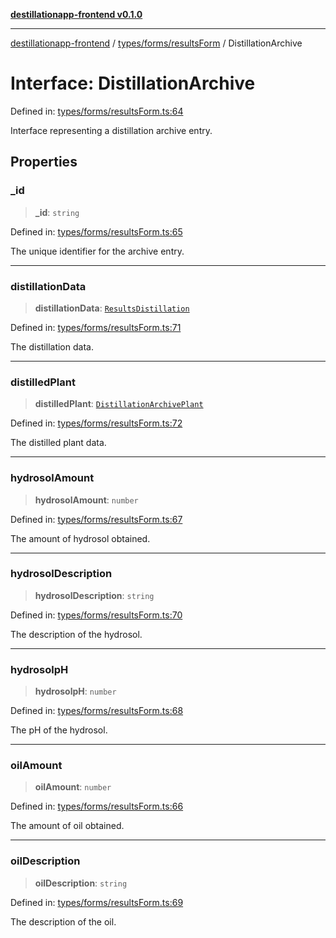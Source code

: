 [**destillationapp-frontend v0.1.0**](../../../../README.md)

***

[destillationapp-frontend](../../../../modules.md) / [types/forms/resultsForm](../README.md) / DistillationArchive

# Interface: DistillationArchive

Defined in: [types/forms/resultsForm.ts:64](https://github.com/DestillApp/main/blob/ec2df52a50a22efb35f12a0243274f6d03fbca52/frontend/src/types/forms/resultsForm.ts#L64)

Interface representing a distillation archive entry.

## Properties

### \_id

> **\_id**: `string`

Defined in: [types/forms/resultsForm.ts:65](https://github.com/DestillApp/main/blob/ec2df52a50a22efb35f12a0243274f6d03fbca52/frontend/src/types/forms/resultsForm.ts#L65)

The unique identifier for the archive entry.

***

### distillationData

> **distillationData**: [`ResultsDistillation`](ResultsDistillation.md)

Defined in: [types/forms/resultsForm.ts:71](https://github.com/DestillApp/main/blob/ec2df52a50a22efb35f12a0243274f6d03fbca52/frontend/src/types/forms/resultsForm.ts#L71)

The distillation data.

***

### distilledPlant

> **distilledPlant**: [`DistillationArchivePlant`](DistillationArchivePlant.md)

Defined in: [types/forms/resultsForm.ts:72](https://github.com/DestillApp/main/blob/ec2df52a50a22efb35f12a0243274f6d03fbca52/frontend/src/types/forms/resultsForm.ts#L72)

The distilled plant data.

***

### hydrosolAmount

> **hydrosolAmount**: `number`

Defined in: [types/forms/resultsForm.ts:67](https://github.com/DestillApp/main/blob/ec2df52a50a22efb35f12a0243274f6d03fbca52/frontend/src/types/forms/resultsForm.ts#L67)

The amount of hydrosol obtained.

***

### hydrosolDescription

> **hydrosolDescription**: `string`

Defined in: [types/forms/resultsForm.ts:70](https://github.com/DestillApp/main/blob/ec2df52a50a22efb35f12a0243274f6d03fbca52/frontend/src/types/forms/resultsForm.ts#L70)

The description of the hydrosol.

***

### hydrosolpH

> **hydrosolpH**: `number`

Defined in: [types/forms/resultsForm.ts:68](https://github.com/DestillApp/main/blob/ec2df52a50a22efb35f12a0243274f6d03fbca52/frontend/src/types/forms/resultsForm.ts#L68)

The pH of the hydrosol.

***

### oilAmount

> **oilAmount**: `number`

Defined in: [types/forms/resultsForm.ts:66](https://github.com/DestillApp/main/blob/ec2df52a50a22efb35f12a0243274f6d03fbca52/frontend/src/types/forms/resultsForm.ts#L66)

The amount of oil obtained.

***

### oilDescription

> **oilDescription**: `string`

Defined in: [types/forms/resultsForm.ts:69](https://github.com/DestillApp/main/blob/ec2df52a50a22efb35f12a0243274f6d03fbca52/frontend/src/types/forms/resultsForm.ts#L69)

The description of the oil.
